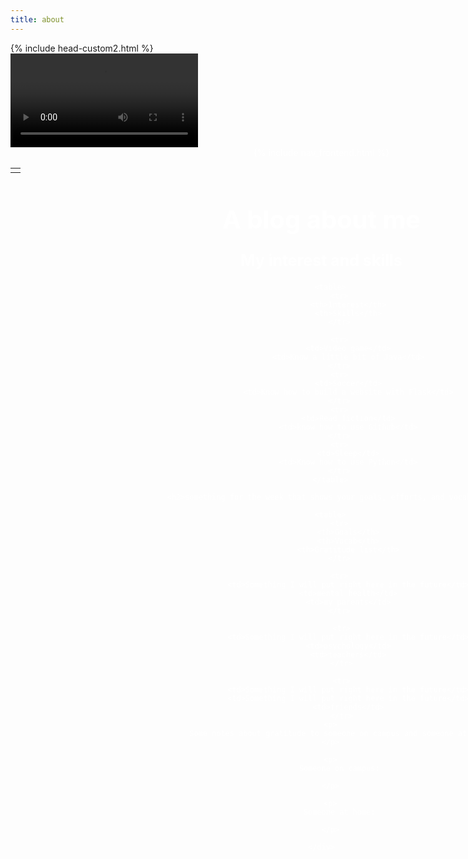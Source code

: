 ```yaml
---
title: about
---
```



<html lang="en">
<head>
    <meta charset="UTF-8">
    <meta name="viewport" content="width=device-width, initial-scale=1.0">
<style>
    #wrapper
    {
    position:relative;
    text-align:center;
    margin:0 auto;
    padding:0px;
    width:995px;
    z-index:2;
    color: white;
    }
    h1
    {
    margin-top:50px;
    color:white;
    font-size:40px;
    }
    h2
    {
    margin-top:25px;
    color:white;
    font-size:25px;
    }
    p
    {
    margin-top:10px;
    color:white;
    font-size:15px;
    background: rgba(0,0,0,0.2);
    }
</style>
    {% include head-custom2.html %}
</head>

<body onload="checking()"> 
<div id="video_wrapper">
    <video autoplay loop id="background">
        <source src="" type="video/mp4">
    </video>
    <div id="wrapper">
        {% include nav_frontend.html %}
         <table>
            <tr>
                <td><div id="digital-clock"></div></td>
            </tr>
        </table>
        <h1>A blog about me</h1>
        <h2>My interest and skills</h2>
        
        <table>
            <tr>
                <th>Interest</th>
                <th>Skills</th>
            </tr>
            
            <tr>
                <td>Video game</td>
                <td>Know a little bit of Java</td>
            </tr>
            <tr>
                <td>Soccer</td>
                <td>Know how to build a website with Flask</td>
            </tr>
            <tr>
                <td>Read fiction</td>
                <td>know how to use Github</td>
            </tr>
            <tr>
                <td>Sleep</td>
                <td>Know how to use Python</td>
            </tr>
        </table>
        
        <h2>something for the week that shows your goals, efforts, and vocab</h2>
        
        <table>
            <tr>
                <th>Goals</th>
                <th>Vocab</th>
                <th>Gratitude list</th>
            </tr>
   
            <tr>
                <td>Something I will put right here in the future</td>
                <td>mental health</td>
                <td>my parents</td>
            </tr>
  
             <tr>
                <td>Something I will put right here in the future</td>
                <td>psychology</td>
                <td>teachers</td>
             </tr>
  
             <tr>
                <td>Something I will put right here in the future</td>
                <td>Something I will put right here in the future</td>
                <td>friends</td>
             </tr>
        <p>
            Some notes about gratitude to someone on campus and someone at home
        </p>
            
        <p>
            Someone on campus:
            
        </p>
            
        <p>
            Someone at home:
            
        </p>
        
    </div>
</div>
<script type="text/javascript">
        var l;
function getDateTime(){
        var now     = new Date(); 
        var year    = now.getFullYear();
        var month   = now.getMonth()+1; 
        var day     = now.getDate();
        var hour    = now.getHours();
        var minute  = now.getMinutes();
        var second  = now.getSeconds(); 
        l = hour;
        if(month.toString().length == 1) {
             month = '0'+month;
        }
        if(day.toString().length == 1) {
             day = '0'+day;
        }   
        if(hour.toString().length == 1) {
             hour = '0'+hour;
        }
        if(minute.toString().length == 1) {
             minute = '0'+minute;
        }
        if(second.toString().length == 1) {
             second = '0'+second;
        }   
        var dateTime = year+'/'+month+'/'+day+' '+hour+':'+minute+':'+second;   
         return dateTime;
    }
    
    setInterval(function(){
        currentTime = getDateTime();
        document.getElementById("digital-clock").innerHTML = currentTime;
    }, 1000);
    
function checking(){
    var video = document.getElementById("background");
    if ((l>=0)&&(l<=5)){
        video.setAttribute("src","https://drive.google.com/uc?export=view&id=17ygkkkTDZb219cgsmglfod33qP8PGW58");
    }
    else if((l>=6)&&(l<=9)){
        video.setAttribute("src","https://drive.google.com/uc?export=view&id=1GV5A1SChf-hhkKheakg01GBd-CjpzlHx");
    }
    else if((l>=9)&&(l<=12)){
        video.setAttribute("src","https://drive.google.com/uc?export=view&id=1BFKYi3db4VSzsVtV6-imY8mhcOxHe-g_");
    }
    else if((l>=13)&&(l<=17)){
        video.setAttribute("src","https://drive.google.com/uc?export=view&id=1w4kUtoqYsylUpLU_g3oI7OtYhhPcQIiM");
    }
    else if((l>=18)&&(l<=20)){
        video.setAttribute("src","https://drive.google.com/uc?export=view&id=10qZhLCMqm_RDj89Jjp8edLKLurSjQmh-");
    }
    else if((l>=21)&&(l<=23)){
        video.setAttribute("src","https://drive.google.com/uc?export=view&id=1IOK35bZ6iM5q4rYxhLmlFwYa3lHjINXR");
    }        
}                      
</script>
    
</body>
    </html>
